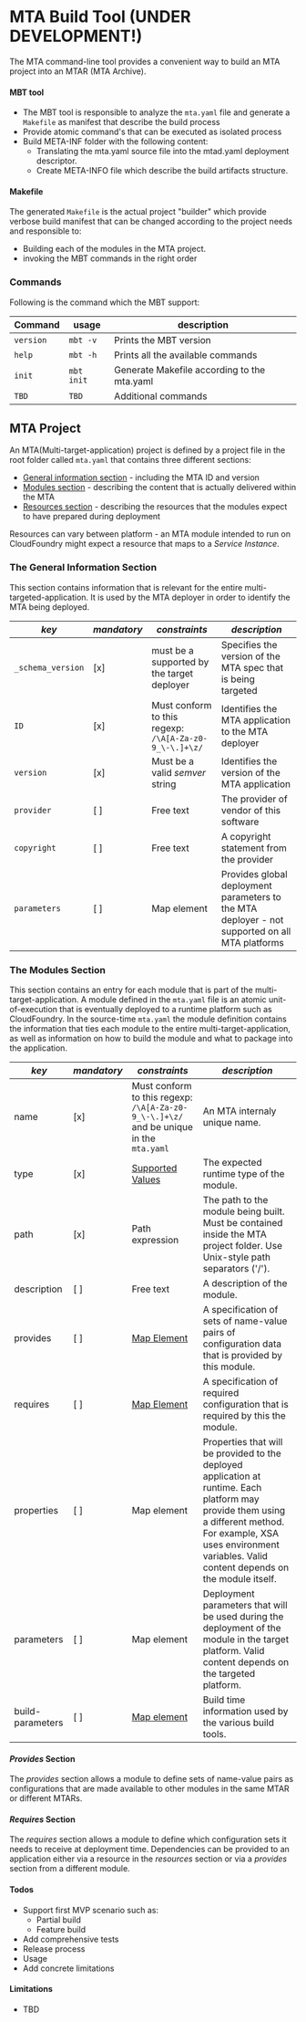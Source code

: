 # MTA Build Tool (UNDER DEVELOPMENT!)


The MTA command-line tool provides a convenient way to build an MTA project into an MTAR (MTA Archive). 
 

#### MBT tool

- The MBT tool is responsible to analyze the `mta.yaml` file and generate a `Makefile` as manifest that describe the build process 
- Provide atomic command's that can be executed as isolated process
- Build META-INF folder with the following content:
  - Translating the mta.yaml source file into the mtad.yaml deployment descriptor.
  - Create META-INFO file which describe the build artifacts structure.
 
  
#### Makefile  

The generated `Makefile` is the actual project "builder" which provide verbose build manifest that can be changed according to the project needs and responsible to:
- Building each of the modules in the MTA project.
- invoking the MBT commands in the right order

### Commands <a id='commands'></a>

Following is the command which the MBT support:


| Command | usage      | description                                            |
| ------  | ------     |  ----------                                            |
| `version` | `mbt -v`     | Prints the MBT version                                 |
| `help`    | `mbt -h`     | Prints all the available commands                      | 
| `init`    | `mbt init`   | Generate Makefile according to the mta.yaml            |
| `TBD `    | `TBD`        | Additional commands


## MTA Project

An MTA(Multi-target-application) project is defined by a project file in the root folder called `mta.yaml` that contains three different sections:

   * [General information section](#general) - including the MTA ID and version
   * [Modules section](#modules) - describing the content that is actually delivered within the MTA
   * [Resources section](#resources) - describing the resources that the modules expect to have prepared during deployment

Resources can vary between platform - an MTA module intended to run on CloudFoundry might expect a resource
that maps to a _Service Instance_.

### The General Information Section <a id='general'></a>

This section contains information that is relevant for the entire multi-targeted-application. It is used by the MTA deployer
in order to identify the MTA being deployed.

|*key*|*mandatory*|*constraints*|*description*|
| --- | --- | --- | --- |
|`_schema_version`|[x]|must be a supported by the target deployer|Specifies the version of the MTA spec that is being targeted|
|`ID`|[x]|Must conform to this regexp: `/\A[A-Za-z0-9_\-\.]+\z/`|Identifies the MTA application to the MTA deployer|
|`version`|[x]|Must be a valid _semver_ string|Identifies the version of the MTA application|
|`provider`|[ ]|Free text|The provider of vendor of this software|
|`copyright`|[ ]|Free text|A copyright statement from the provider|
|`parameters`|[ ]|Map element|Provides global deployment parameters to the MTA deployer - not supported on all MTA platforms|


### The Modules Section <a id='modules'></a>

This section contains an entry for each module that is part of the multi-target-application. A module defined in the `mta.yaml` file
is an atomic unit-of-execution that is eventually deployed to a runtime platform such as CloudFoundry. In the source-time `mta.yaml`
the module definition contains the information that ties each module to the entire multi-target-application, as well as information on
how to build the module and what to package into the application.

|*key*|*mandatory*|*constraints*|*description*|
| --- | --- | --- | --- |
|name|[x]|Must conform to this regexp: `/\A[A-Za-z0-9_\-\.]+\z/` and be unique in the `mta.yaml`|An MTA internaly unique name.|
|type|[x]|[Supported Values](#module-types)|The expected runtime type of the module.|
|path|[x]|Path expression|The path to the module being built. Must be contained inside the MTA project folder. Use Unix-style path separators ('/').|
|description|[ ]|Free text|A description of the module.|
|provides|[ ]|[Map Element](#provides)|A specification of sets of name-value pairs of configuration data that is provided by this module.|
|requires|[ ]|[Map Element](#requires)|A specification of required configuration that is required by this the module.|
|properties|[ ]|Map element|Properties that will be provided to the deployed application at runtime. Each platform may provide them using a different method. For example, XSA uses environment variables. Valid content depends on the module itself. |
|parameters|[ ]|Map element|Deployment parameters that will be used during the deployment of the module in the target platform. Valid content depends on the targeted platform.|
|build-parameters|[ ]|[Map element](#builders)|Build time information used by the various build tools.|


#### _Provides_ Section <a id='provides'></a>

The _provides_ section allows a module to define sets of name-value pairs as configurations that are made available to other modules in the same MTAR or different MTARs.

#### _Requires_ Section <a id='requires'></a>

The _requires_ section allows a module to define which configuration sets it needs to receive at deployment time. Dependencies can be provided to an application either via a resource in the _resources_ section or via a _provides_ section from a different module.


#### Todos

 - Support first MVP scenario such as:
    - Partial build
    - Feature build
 - Add comprehensive tests
 - Release process
 - Usage
 - Add concrete limitations
 
 
 #### Limitations
 
   - TBD
 
 